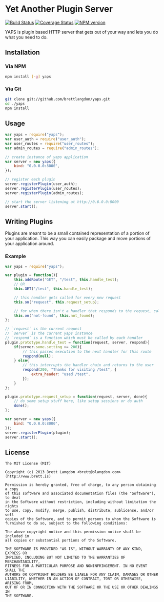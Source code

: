 Yet Another Plugin Server
=========================

[![Build Status](https://travis-ci.org/brettlangdon/yaps.png?branch=master)](https://travis-ci.org/brettlangdon/yaps)
[![Coverage Status](https://coveralls.io/repos/brettlangdon/yaps/badge.png?branch=master)](https://coveralls.io/r/brettlangdon/yaps?branch=master)
[![NPM version](https://badge.fury.io/js/yaps.png)](http://badge.fury.io/js/yaps)

YAPS is plugin based HTTP server that gets out of your way and lets you do what you need to do.

## Installation
### Via NPM
```bash
npm install [-g] yaps
```

### Via Git
```bash
git clone git://github.com/brettlangdon/yaps.git
cd ./yaps
npm install
```

## Usage
```javascript
var yaps = require("yaps");
var user_auth = require("user_auth");
var user_routes = require("user_routes");
var admin_routes = require("admin_routes");

// create instance of yaps application
var server = new yaps({
    bind: "0.0.0.0:8000",
});

// register each plugin
server.registerPlugin(user_auth);
server.registerPlugin(user_routes);
server.registerPlugin(admin_routes);

// start the server listening at http://0.0.0.0:8000
server.start();
```

## Writing Plugins
Plugins are meant to be a small contained representation of a portion of your application.
This way you can easily package and move portions of your application around.

### Example
```javascript
var yaps = require("yaps");

var plugin = function(){
    this.addRoute("GET", "/test", this.handle_test);
    // OR
    this.GET("/test", this.handle_test);

    // this handler gets called for every new request
    this.on("request", this.request_setup);

    // for when there isn't a handler that responds to the request, call this
    this.on("not-found", this.not_found);
};

// `request` is the current request
// `server` is the current yaps instance
// `respond` is a function which must be called by each handler
plugin.prototype.handle_test = function(request, server, respond){
    if(server.some.setting >= 200){
	    // this passes execution to the next handler for this route
        respond(null);
    } else{
	    // this interrupts the handler chain and returns to the user
        respond(200, "Thanks for visiting /test", {
            extra_header: "used /test",
        });
    }
};

plugin.prototype.request_setup = function(request, server, done){
    // do some setup stuff here, like setup sessions or do auth
	done();
};

var server = new yaps({
    bind: "0.0.0.0:8000",
});
server.registerPlugin(plugin);
server.start();
```

## License
```
The MIT License (MIT)

Copyright (c) 2013 Brett Langdon <brett@blangdon.com> (http://www.brett.is)

Permission is hereby granted, free of charge, to any person obtaining a copy
of this software and associated documentation files (the "Software"), to deal
in the Software without restriction, including without limitation the rights
to use, copy, modify, merge, publish, distribute, sublicense, and/or sell
copies of the Software, and to permit persons to whom the Software is
furnished to do so, subject to the following conditions:

The above copyright notice and this permission notice shall be included in
all copies or substantial portions of the Software.

THE SOFTWARE IS PROVIDED "AS IS", WITHOUT WARRANTY OF ANY KIND, EXPRESS OR
IMPLIED, INCLUDING BUT NOT LIMITED TO THE WARRANTIES OF MERCHANTABILITY,
FITNESS FOR A PARTICULAR PURPOSE AND NONINFRINGEMENT. IN NO EVENT SHALL THE
AUTHORS OR COPYRIGHT HOLDERS BE LIABLE FOR ANY CLAIM, DAMAGES OR OTHER
LIABILITY, WHETHER IN AN ACTION OF CONTRACT, TORT OR OTHERWISE, ARISING FROM,
OUT OF OR IN CONNECTION WITH THE SOFTWARE OR THE USE OR OTHER DEALINGS IN
THE SOFTWARE.
```
